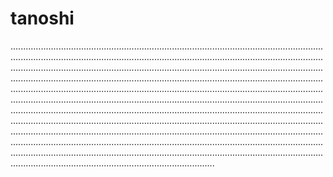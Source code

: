 # tanoshi

.....................................................................................................................................................................................................................................................................................................................................................................................................................................................................................................................................................................................................................................................................................................................................................................................................................................................................................................................................................................................................................................................................................................................................................................................................................................................................................................................................................................................................................................................................................................